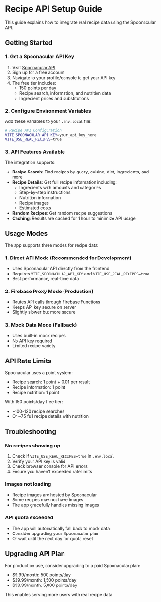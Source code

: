 # Recipe API Setup Guide

This guide explains how to integrate real recipe data using the Spoonacular API.

## Getting Started

### 1. Get a Spoonacular API Key

1. Visit [Spoonacular API](https://spoonacular.com/food-api)
2. Sign up for a free account
3. Navigate to your profile/console to get your API key
4. The free tier includes:
   - 150 points per day
   - Recipe search, information, and nutrition data
   - Ingredient prices and substitutions

### 2. Configure Environment Variables

Add these variables to your `.env.local` file:

```bash
# Recipe API Configuration
VITE_SPOONACULAR_API_KEY=your_api_key_here
VITE_USE_REAL_RECIPES=true
```

### 3. API Features Available

The integration supports:

- **Recipe Search**: Find recipes by query, cuisine, diet, ingredients, and more
- **Recipe Details**: Get full recipe information including:
  - Ingredients with amounts and categories
  - Step-by-step instructions
  - Nutrition information
  - Recipe images
  - Estimated costs
- **Random Recipes**: Get random recipe suggestions
- **Caching**: Results are cached for 1 hour to minimize API usage

## Usage Modes

The app supports three modes for recipe data:

### 1. Direct API Mode (Recommended for Development)
- Uses Spoonacular API directly from the frontend
- Requires `VITE_SPOONACULAR_API_KEY` and `VITE_USE_REAL_RECIPES=true`
- Best performance, real-time data

### 2. Firebase Proxy Mode (Production)
- Routes API calls through Firebase Functions
- Keeps API key secure on server
- Slightly slower but more secure

### 3. Mock Data Mode (Fallback)
- Uses built-in mock recipes
- No API key required
- Limited recipe variety

## API Rate Limits

Spoonacular uses a point system:
- Recipe search: 1 point + 0.01 per result
- Recipe information: 1 point
- Recipe nutrition: 1 point

With 150 points/day free tier:
- ~100-120 recipe searches
- Or ~75 full recipe details with nutrition

## Troubleshooting

### No recipes showing up
1. Check if `VITE_USE_REAL_RECIPES=true` in `.env.local`
2. Verify your API key is valid
3. Check browser console for API errors
4. Ensure you haven't exceeded rate limits

### Images not loading
- Recipe images are hosted by Spoonacular
- Some recipes may not have images
- The app gracefully handles missing images

### API quota exceeded
- The app will automatically fall back to mock data
- Consider upgrading your Spoonacular plan
- Or wait until the next day for quota reset

## Upgrading API Plan

For production use, consider upgrading to a paid Spoonacular plan:
- $9.99/month: 500 points/day
- $29.99/month: 1,500 points/day
- $99.99/month: 5,000 points/day

This enables serving more users with real recipe data. 